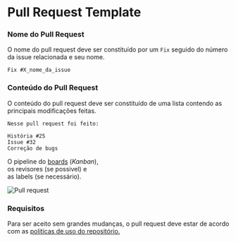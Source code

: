 # Pull Request Template

### Nome do Pull Request
O nome do pull request deve ser constituído por um `Fix` seguido do número da issue relacionada e seu nome.

```
Fix #X_nome_da_issue
```

### Conteúdo do Pull Request
O conteúdo do pull request deve ser constituído de uma lista contendo as principais modificações feitas.

```
Nesse pull request foi feito:

História #25
Issue #32
Correção de bugs
```

O pipeline do [boards](https://github.com/Dulce-Work-Schedule/2018.1-Dulce_App#boards?repos=124531192,132006434,133160500,132006174,132006048,132005060,132774903,133529440) (*Kanban*),  
os revisores (se possivel) e  
as labels (se necessário).

![Pull request](/docs/img/pull_request_template.png)

### Requisitos
Para ser aceito sem grandes mudanças, o pull request deve estar de acordo com as [politicas de uso do repositório.](/CONTRIBUTING.md)

